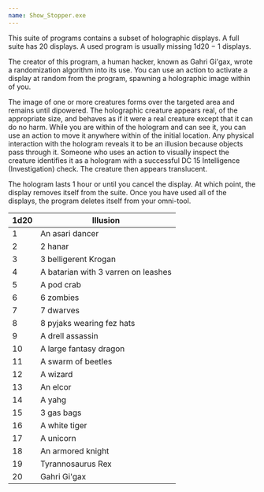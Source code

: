 ```yaml
---
name: Show_Stopper.exe
---
```

This suite of programs contains a subset of holographic displays. A full suite has 20 displays. A used program is usually
missing 1d20 − 1 displays.

The creator of this program, a human hacker, known as Gahri Gi'gax, wrote a randomization algorithm into its use. You can use
an action to activate a display at random from the program, spawning a holographic image within <me-distance length="30" />
of you.

The image of one or more creatures forms over the targeted area and remains until dipowered. The holographic creature
appears real, of the appropriate size, and behaves as if it were a real creature except that it can do no harm. While
you are within <me-distance length="120" /> of the hologram and can see it, you can use an action to move it anywhere within
<me-distance length="30" /> of the initial location. Any physical interaction with the hologram reveals it to be an
illusion because objects pass through it. Someone who uses an action to visually inspect the creature identifies it as a
hologram with a successful DC 15 Intelligence (Investigation) check. The creature then appears translucent.

The hologram lasts 1 hour or until you cancel the display. At which point, the display removes itself from the suite.
Once you have used all of the displays, the program deletes itself from your omni-tool.

1d20 | Illusion
--- | ---
1 | An asari dancer
2 | 2 hanar
3 | 3 belligerent Krogan
4 | A batarian with 3 varren on leashes
5 | A pod crab
6 | 6 zombies
7 | 7 dwarves
8 | 8 pyjaks wearing fez hats
9 | A drell assassin
10 | A large fantasy dragon
11 | A swarm of beetles
12 | A wizard
13 | An elcor
14 | A yahg
15 | 3 gas bags
16 | A white tiger
17 | A unicorn
18 | An armored knight
19 | Tyrannosaurus Rex
20 | Gahri Gi'gax
